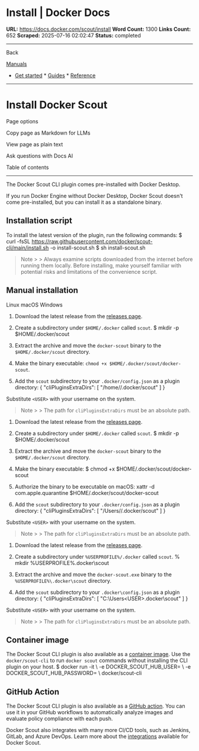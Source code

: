 # Install | Docker Docs

**URL:** https://docs.docker.com/scout/install
**Word Count:** 1300
**Links Count:** 652
**Scraped:** 2025-07-16 02:02:47
**Status:** completed

---

Back

[Manuals](https://docs.docker.com/manuals/)

  * [Get started](https://docs.docker.com/get-started/)   * [Guides](https://docs.docker.com/guides/)   * [Reference](https://docs.docker.com/reference/)

* * *

# Install Docker Scout

Page options

Copy page as Markdown for LLMs

View page as plain text

Ask questions with Docs AI

Table of contents

* * *

The Docker Scout CLI plugin comes pre-installed with Docker Desktop.

If you run Docker Engine without Docker Desktop, Docker Scout doesn't come pre-installed, but you can install it as a standalone binary.

## Installation script

To install the latest version of the plugin, run the following commands:               $ curl -fsSL https://raw.githubusercontent.com/docker/scout-cli/main/install.sh -o install-scout.sh     $ sh install-scout.sh     

> Note >  > Always examine scripts downloaded from the internet before running them locally. Before installing, make yourself familiar with potential risks and limitations of the convenience script.

## Manual installation

Linux  macOS  Windows

  1. Download the latest release from the [releases page](https://github.com/docker/scout-cli/releases).

  2. Create a subdirectory under `$HOME/.docker` called `scout`.                    $ mkdir -p $HOME/.docker/scout          

  3. Extract the archive and move the `docker-scout` binary to the `$HOME/.docker/scout` directory.

  4. Make the binary executable: `chmod +x $HOME/.docker/scout/docker-scout`.

  5. Add the `scout` subdirectory to your `.docker/config.json` as a plugin directory:                    {            "cliPluginsExtraDirs": [              "/home/<USER>/.docker/scout"            ]          }

Substitute `<USER>` with your username on the system.

> Note >  > The path for `cliPluginsExtraDirs` must be an absolute path.

  1. Download the latest release from the [releases page](https://github.com/docker/scout-cli/releases).

  2. Create a subdirectory under `$HOME/.docker` called `scout`.                    $ mkdir -p $HOME/.docker/scout          

  3. Extract the archive and move the `docker-scout` binary to the `$HOME/.docker/scout` directory.

  4. Make the binary executable:                    $ chmod +x $HOME/.docker/scout/docker-scout          

  5. Authorize the binary to be executable on macOS:                    xattr -d com.apple.quarantine $HOME/.docker/scout/docker-scout          

  6. Add the `scout` subdirectory to your `.docker/config.json` as a plugin directory:                    {            "cliPluginsExtraDirs": [              "/Users/<USER>/.docker/scout"            ]          }

Substitute `<USER>` with your username on the system.

> Note >  > The path for `cliPluginsExtraDirs` must be an absolute path.

  1. Download the latest release from the [releases page](https://github.com/docker/scout-cli/releases).

  2. Create a subdirectory under `%USERPROFILE%/.docker` called `scout`.                    % mkdir %USERPROFILE%\.docker\scout          

  3. Extract the archive and move the `docker-scout.exe` binary to the `%USERPROFILE%\.docker\scout` directory.

  4. Add the `scout` subdirectory to your `.docker\config.json` as a plugin directory:                    {            "cliPluginsExtraDirs": [              "C:\Users\<USER>\.docker\scout"            ]          }

Substitute `<USER>` with your username on the system.

> Note >  > The path for `cliPluginsExtraDirs` must be an absolute path.

## Container image

The Docker Scout CLI plugin is also available as a [container image](https://hub.docker.com/r/docker/scout-cli). Use the `docker/scout-cli` to run `docker scout` commands without installing the CLI plugin on your host.               $ docker run -it \       -e DOCKER_SCOUT_HUB_USER=<your Docker Hub user name> \       -e DOCKER_SCOUT_HUB_PASSWORD=<your Docker Hub PAT>  \       docker/scout-cli <command>     

## GitHub Action

The Docker Scout CLI plugin is also available as a [GitHub action](https://github.com/docker/scout-action). You can use it in your GitHub workflows to automatically analyze images and evaluate policy compliance with each push.

Docker Scout also integrates with many more CI/CD tools, such as Jenkins, GitLab, and Azure DevOps. Learn more about the [integrations](https://docs.docker.com/scout/integrations/) available for Docker Scout.
